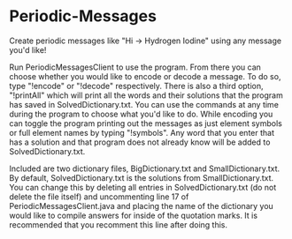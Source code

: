 # Periodic-Messages
Create periodic messages like "Hi -> Hydrogen Iodine" using any message you'd like!

Run PeriodicMessagesClient to use the program. From there you can choose whether
you would like to encode or decode a message. To do so, type "!encode" or "!decode"
respectively. There is also a third option, "!printAll" which will print all
the words and their solutions that the program has saved in SolvedDictionary.txt.
You can use the commands at any time during the program to choose what you'd like
to do. While encoding you can toggle the program printing out the messages as just
element symbols or full element names by typing "!symbols". Any word that you enter
that has a solution and that program does not already know will be added to
SolvedDictionary.txt.

Included are two dictionary files, BigDictionary.txt and SmallDictionary.txt.
By default, SolvedDictionary.txt is the solutions from SmallDictionary.txt. You
can change this by deleting all entries in SolvedDictionary.txt (do not delete
the file itself) and uncommenting line 17 of PeriodicMessagesClient.java and
placing the name of the dictionary you would like to compile answers for
inside of the quotation marks. It is recommended that you recomment this
line after doing this.

